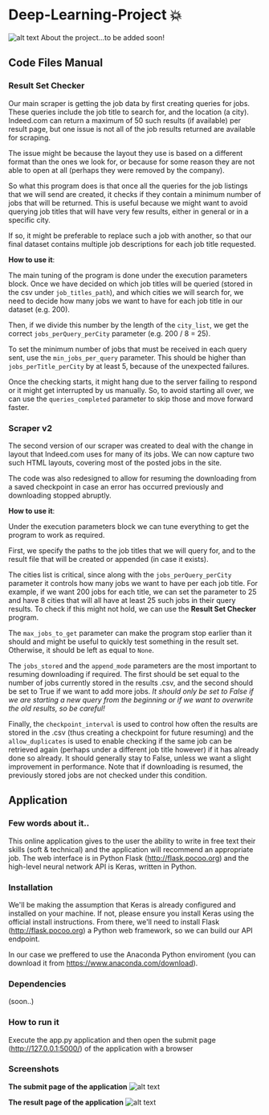 # Deep-Learning-Project :collision:
![alt text](https://github.com/ggeop/Deep-Learning-Project/blob/master/Images/brain.jpeg)
About the project...to be added soon!

## Code Files Manual

### Result Set Checker

Our main scraper is getting the job data by first creating queries for jobs.
These queries include the job title to search for, and the location (a city).
Indeed.com can return a maximum of 50 such results (if available) per result page,
but one issue is not all of the job results returned are available for scraping.

The issue might be because the layout they use is based on a different format
than the ones we look for, or because for some reason they are not able to open
at all (perhaps they were removed by the company).

So what this program does is that once all the queries for the job listings
that we will send are created, it checks if they contain a minimum number of
jobs that will be returned. This is useful because we might want to avoid
querying job titles that will have very few results, either in general or in
a specific city.

If so, it might be preferable to replace such a job with another, so that our
final dataset contains multiple job descriptions for each job title requested.

<b>How to use it</b>:

The main tuning of the program is done under the execution parameters block.
Once we have decided on which job titles will be queried (stored in the csv
under `job_titles_path`), and which cities we will search for, we need to
decide how many jobs we want to have for each job title in our dataset (e.g. 200).

Then, if we divide this number by the length of the `city_list`, we get the
correct `jobs_perQuery_perCity` parameter (e.g. 200 / 8 = 25).

To set the minimum number of jobs that must be received in each query sent,
use the `min_jobs_per_query` parameter. This should be higher than
`jobs_perTitle_perCity` by at least 5, because of the unexpected failures.

Once the checking starts, it might hang due to the server failing to respond
or it might get interrupted by us manually. So, to avoid starting all over, we
can use the `queries_completed` parameter to skip those and move forward faster.

### Scraper v2

The second version of our scraper was created to deal with the change in layout that
Indeed.com uses for many of its jobs. We can now capture two such HTML layouts, covering
most of the posted jobs in the site.

The code was also redesigned to allow for resuming the downloading from a saved checkpoint
in case an error has occurred previously and downloading stopped abruptly.

<b>How to use it</b>:

Under the execution parameters block we can tune everything to get the program to
work as required.

First, we specify the paths to the job titles that we will query for, and to the
result file that will be created or appended (in case it exists).

The cities list is critical, since along with the `jobs_perQuery_perCity` parameter
it controls how many jobs we want to have per each job title. For example, if we want
200 jobs for each title, we can set the parameter to 25 and have 8 cities that will
all have at least 25 such jobs in their query results. To check if this might not
hold, we can use the <b>Result Set Checker</b> program.

The `max_jobs_to_get` parameter can make the program stop earlier than it should
and might be useful to quickly test something in the result set. Otherwise, it should
be left as equal to `None`.

The `jobs_stored` and the `append_mode` parameters are the most important
to resuming downloading if required. The first should be set equal to the number of
jobs currently stored in the results .csv, and the second should be set to True if
we want to add more jobs. *It should only be set to False if we are starting a new
query from the beginning or if we want to overwrite the old results, so be careful!*

Finally, the `checkpoint_interval` is used to control how often the results are stored
in the .csv (thus creating a checkpoint for future resuming) and the `allow_duplicates`
is used to enable checking if the same job can be retrieved again (perhaps under a different job
title however) if it has already done so already. It should generally stay to False, unless
we want a slight improvement in performance. Note that if downloading is resumed, the previously
stored jobs are not checked under this condition.

## Application
### Few words about it..
This online application gives to the user the ability to write in free text their skills (soft & technical)
and the application will recommend an appropriate job. The web interface is in Python Flask (http://flask.pocoo.org)
and the high-level neural network API is Keras, written in Python.

### Installation
We'll be making the assumption that Keras is already configured and installed on your machine. If not, please ensure you install Keras using the official install instructions.
From there, we'll need to install Flask (http://flask.pocoo.org) a Python web framework, so we can build our API endpoint. 

In our case we preffered to use the Anaconda Python enviroment (you can download it from https://www.anaconda.com/download).

### Dependencies
(soon..)

### How to run it
Execute the app.py application and then open the submit page (http://127.0.0.1:5000/) of the application with a browser

### Screenshots
<b>The submit page of the application</b>
![alt text](https://github.com/ggeop/Deep-Learning-Project/blob/master/Images/insert_skills_1.jpg)

<b>The result page of the application</b>
![alt text](https://github.com/ggeop/Deep-Learning-Project/blob/master/Images/result_1.jpg)
